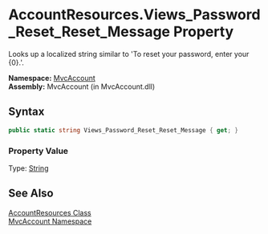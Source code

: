 AccountResources.Views_Password_Reset_Reset_Message Property
============================================================
Looks up a localized string similar to 'To reset your password, enter your {0}.'.

**Namespace:** [MvcAccount][1]  
**Assembly:** MvcAccount (in MvcAccount.dll)

Syntax
------

```csharp
public static string Views_Password_Reset_Reset_Message { get; }
```

### Property Value
Type: [String][2]

See Also
--------
[AccountResources Class][3]  
[MvcAccount Namespace][1]  

[1]: ../README.md
[2]: http://msdn.microsoft.com/en-us/library/s1wwdcbf
[3]: README.md